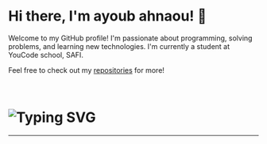 # Hi there, I'm ayoub ahnaou! 👋

Welcome to my GitHub profile! I'm passionate about programming, solving problems, and learning new technologies. I'm currently a student at YouCode school, SAFI.

Feel free to check out my [repositories](https://github.com/ayoub-ahnaou?tab=repositories) for more!

<br/>
<h1 align=""><img src="https://readme-typing-svg.herokuapp.com?font=Tiny5&size=40&pause=1000&color=ffffff&background=80d1fa&center=true&vCenter=true&random=false&width=300&height=100&lines=Thank+You+._." alt="Typing SVG" /></h1>
<hr/>
